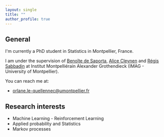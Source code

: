 ```yaml
---
layout: single
title: ""
author_profile: true
---
```



## General

I'm currently a PhD student in Statistics in Montpellier, France.

I am under the supervision of [Benoîte de Saporta](https://imag.umontpellier.fr/~saporta/index-en.html), [Alice Cleynen](https://www.alice-cleynen.menopresto.net/) and [Régis Sabbadin](https://miat.inrae.fr/site/R%C3%A9gis_SABBADIN) at Institut Montpelliérain Alexander Grothendieck (IMAG - University of Montpellier).

You can reach me at:

* [orlane.le-quellennec@umontpellier.fr](mailto:orlane.le-quellennec@umontpellier.fr)

## Research interests

* Machine Learning - Reinforcement Learning
* Applied probability and Statistics 
* Markov processes 
